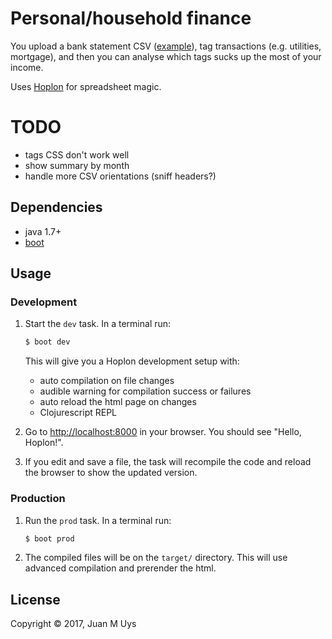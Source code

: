 # Personal/household finance

You upload a bank statement CSV ([example](example.csv)), tag transactions (e.g. utilities, mortgage), and then you can analyse which tags sucks up the most of your income.

Uses [Hoplon][3] for spreadsheet magic.

# TODO

- tags CSS don't work well
- show summary by month
- handle more CSV orientations (sniff headers?)

## Dependencies

- java 1.7+
- [boot][1]

## Usage
### Development
1. Start the `dev` task. In a terminal run:
    ```bash
    $ boot dev
    ```
    This will give you a  Hoplon development setup with:
    - auto compilation on file changes
    - audible warning for compilation success or failures
    - auto reload the html page on changes
    - Clojurescript REPL

2. Go to [http://localhost:8000][2] in your browser. You should see "Hello, Hoplon!".

3. If you edit and save a file, the task will recompile the code and reload the
   browser to show the updated version.

### Production
1. Run the `prod` task. In a terminal run:
    ```bash
    $ boot prod
    ```

2. The compiled files will be on the `target/` directory. This will use
   advanced compilation and prerender the html.

## License

Copyright © 2017, Juan M Uys

[1]: http://boot-clj.com
[2]: http://localhost:8000
[3]: http://hoplon.io
